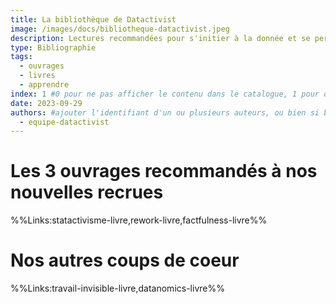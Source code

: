 ```yaml
---
title: La bibliothèque de Datactivist
image: /images/docs/bibliotheque-datactivist.jpeg
description: Lectures recommandées pour s'initier à la donnée et se perfectionner.
type: Bibliographie
tags:
  - ouvrages
  - livres
  - apprendre
index: 1 #0 pour ne pas afficher le contenu dans le catalogue, 1 pour qu'il s'affiche dans le catalogue
date: 2023-09-29
authors: #ajouter l'identifiant d'un ou plusieurs auteurs, ou bien si besoin / préférence, "equipe-datactivist"
  - equipe-datactivist
--- 
```


# Les 3 ouvrages recommandés à nos nouvelles recrues


%%Links:statactivisme-livre,rework-livre,factfulness-livre%%


# Nos autres coups de coeur

%%Links:travail-invisible-livre,datanomics-livre%%
